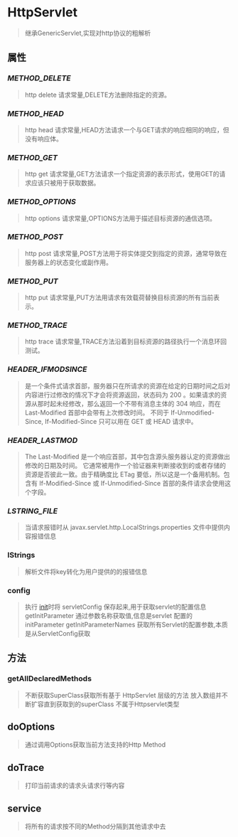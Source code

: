 # HttpServlet
> 继承GenericServlet,实现对http协议的粗解析
## 属性
### ***METHOD_DELETE***
> http delete 请求常量,DELETE方法删除指定的资源。
### ***METHOD_HEAD***
> http head 请求常量,HEAD方法请求一个与GET请求的响应相同的响应，但没有响应体。
### ***METHOD_GET***
> http get 请求常量,GET方法请求一个指定资源的表示形式，使用GET的请求应该只被用于获取数据。
### ***METHOD_OPTIONS***
> http options 请求常量,OPTIONS方法用于描述目标资源的通信选项。
### ***METHOD_POST***
> http post 请求常量,POST方法用于将实体提交到指定的资源，通常导致在服务器上的状态变化或副作用。
### ***METHOD_PUT***
> http put 请求常量,PUT方法用请求有效载荷替换目标资源的所有当前表示。
### ***METHOD_TRACE***
> http trace 请求常量,TRACE方法沿着到目标资源的路径执行一个消息环回测试。
### ***HEADER_IFMODSINCE***
>是一个条件式请求首部，服务器只在所请求的资源在给定的日期时间之后对内容进行过修改的情况下才会将资源返回，状态码为 200  。如果请求的资源从那时起未经修改，那么返回一个不带有消息主体的  304  响应，而在 Last-Modified 首部中会带有上次修改时间。 不同于  If-Unmodified-Since, If-Modified-Since 只可以用在 GET 或 HEAD 请求中。
### ***HEADER_LASTMOD***
>The Last-Modified  是一个响应首部，其中包含源头服务器认定的资源做出修改的日期及时间。 它通常被用作一个验证器来判断接收到的或者存储的资源是否彼此一致。由于精确度比  ETag 要低，所以这是一个备用机制。包含有  If-Modified-Since 或 If-Unmodified-Since 首部的条件请求会使用这个字段。
### ***LSTRING_FILE***
> 当请求报错时从 javax.servlet.http.LocalStrings.properties 文件中提供内容报错信息
### lStrings
> 解析文件将key转化为用户提供的的报错信息
### config
> 执行 [init](#init)时将 servletConfig 保存起来,用于获取servlet的配置信息
getInitParameter
> 通过参数名称获取值,信息是servlet 配置的 initParameter
getInitParameterNames
> 获取所有Servlet的配置参数,本质是从ServletConfig获取

## 方法

### getAllDeclaredMethods
> 不断获取SuperClass获取所有基于 HttpServlet 层级的方法 放入数组并不断扩容直到获取到的superClass 不属于Httpservlet类型

## doOptions
> 通过调用Options获取当前方法支持的Http Method
## doTrace
> 打印当前请求的请求头请求行等内容
## service
> 将所有的请求按不同的Method分隔到其他请求中去

